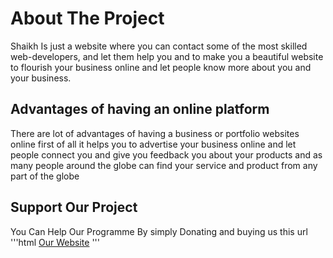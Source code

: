 # About The Project

Shaikh Is just a website where you can contact some of the most skilled web-developers, 
and let them help you and to make you a beautiful website to flourish your business online
and let people know more about you and your business.

## Advantages of having an online platform

There are lot of advantages of having a business or portfolio websites online first of all 
it helps you to advertise your business online and let people connect you and give you feedback you 
about your products and as many people around the globe can find your service and product from any part of the globe  

## Support Our Project 

You Can Help Our Programme By simply Donating and buying us this url
'''html
<a href="https://www.shaikh.com">Our Website</a>
'''
